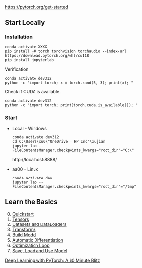 https://pytorch.org/get-started

## Start Locally

### Installation

~~~
conda activate XXXX
pip install -U torch torchvision torchaudio --index-url https://download.pytorch.org/whl/cu118
pip install jupyterlab
~~~

Verification

~~~
conda activate dev312
python -c "import torch; x = torch.rand(5, 3); print(x); "
~~~

Check if CUDA is available.

~~~
conda activate dev312
python -c "import torch; print(torch.cuda.is_available()); "
~~~

### Start

- Local - Windows

  ~~~
  conda activate dev312
  cd C:\Users\xu6\"OneDrive - HP Inc"\xujian
  jupyter lab --FileContentsManager.checkpoints_kwargs="root_dir"="C:\"	
  ~~~

  http://localhost:8888/

- aa00 - Linux

  ~~~
  conda activate dev
  jupyter lab --FileContentsManager.checkpoints_kwargs="root_dir"="/tmp"
  ~~~

## Learn the Basics

0. [Quickstart](https://pytorch.org/tutorials/beginner/basics/quickstart_tutorial.html)
1. [Tensors](https://pytorch.org/tutorials/beginner/basics/tensorqs_tutorial.html)
2. [Datasets and DataLoaders](https://pytorch.org/tutorials/beginner/basics/data_tutorial.html)
3. [Transforms](https://pytorch.org/tutorials/beginner/basics/transforms_tutorial.html)
4. [Build Model](https://pytorch.org/tutorials/beginner/basics/buildmodel_tutorial.html)
5. [Automatic Differentiation](https://pytorch.org/tutorials/beginner/basics/autogradqs_tutorial.html)
6. [Optimization Loop](https://pytorch.org/tutorials/beginner/basics/optimization_tutorial.html)
7. [Save, Load and Use Model](https://pytorch.org/tutorials/beginner/basics/saveloadrun_tutorial.html)

[Deep Learning with PyTorch: A 60 Minute Blitz](https://pytorch.org/tutorials/beginner/deep_learning_60min_blitz.html)

